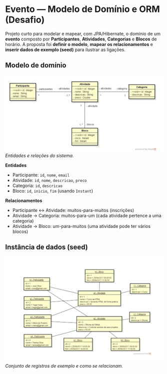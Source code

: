 # Evento — Modelo de Domínio e ORM (Desafio)

Projeto curto para modelar e mapear, com JPA/Hibernate, o domínio de um **evento** composto por **Participantes**, **Atividades**, **Categorias** e **Blocos** de horário. A proposta foi **definir o modelo**, **mapear os relacionamentos** e **inserir dados de exemplo (seed)** para ilustrar as ligações.

## Modelo de domínio
![Diagrama do modelo (classes e cardinalidades)](docs/img/modelo-dominio.jpg)
*Entidades e relações do sistema.*

**Entidades**
- Participante: `id`, `nome`, `email`
- Atividade: `id`, `nome`, `descricao`, `preco`
- Categoria: `id`, `descricao`
- Bloco: `id`, `inicio`, `fim` (usando `Instant`)

**Relacionamentos**
- Participante ↔ Atividade: muitos-para-muitos (inscrições)
- Atividade → Categoria: muitos-para-um (cada atividade pertence a uma categoria)
- Atividade → Bloco: um-para-muitos (uma atividade pode ter vários blocos)

## Instância de dados (seed)
![Instância de dados do desafio](docs/img/instancia-dados.jpg)
*Conjunto de registros de exemplo e como se relacionam.*
